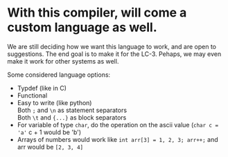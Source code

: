 # With this compiler, will come a custom language as well.
We are still deciding how we want this language to work, and are open to suggestions.
The end goal is to make it for the LC-3.
Pehaps, we may even make it work for other systems as well.

Some considered language options:
- Typdef (like in C)
- Functional
- Easy to write (like python)
<br> Both `;` and `\n` as statement separators
<br> Both `\t` and `{...}` as block separators
- For variable of type `char`, do the operation on the ascii value (`char c = 'a'` c + 1 would be 'b')
- Arrays of numbers would work like `int arr[3] = 1, 2, 3; arr++;` and arr would be `[2, 3, 4]`